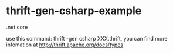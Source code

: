 # thrift-gen-csharp-example
.net core

use this command: thrift -gen csharp XXX.thrift, you can find more infomation at http://thrift.apache.org/docs/types
